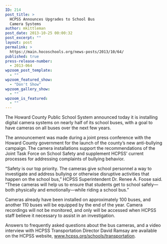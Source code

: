 ```yaml
---
ID: 214
post_title: >
  HCPSS Announces Upgrades to School Bus
  Camera Systems
author: mkittleman
post_date: 2013-10-25 00:00:32
post_excerpt: ""
layout: post
permalink: >
  https://main.hocoschools.org/news-posts/2013/10/64/
published: true
press-release-number:
  - 2013-064
wpzoom_post_template:
  - ""
wpzoom_featured_show:
  - "Don't Show"
wpzoom_gallery_show:
  - ""
wpzoom_is_featured:
  - ""
---
```

The Howard County Public School System announced today it is installing digital camera systems on nearly half of its school buses, with a goal to have cameras on all buses over the next few years.

The announcement was made during a joint press conference with the Howard County government for the launch of the county’s new anti-bullying campaign. The camera installations support the recommendations of the Joint Task Force on School Safety and supplement HCPSS’ current processes for addressing complaints of bullying behavior.

“Safety is our top priority. The cameras give school personnel a way to investigate and address bullying or otherwise disruptive activities that happen on the school bus,” HCPSS Superintendent Dr. Renee A. Foose said. “These cameras will help us to ensure that students get to school safely—both physically and emotionally—while riding a school bus.”

Cameras already have been installed on approximately 100 buses, and another 110 buses will be equipped by the end of the year. Camera recordings will not be monitored, and only will be accessed when HCPSS staff believe it necessary to assist in an investigation.

Answers to frequently asked questions about the bus cameras, and a video interview with HCPSS Transportation Director David Ramsay are available on the HCPSS website, <a href="http://www.hcpss.org/schools/transportation/" target="_blank">www.hcpss.org/schools/transportation</a>.